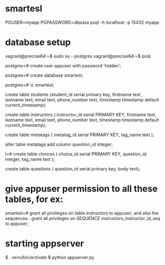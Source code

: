 # smartesl
PGUSER=myapp PGPASSWORD=dbpass psql -h localhost -p 15432 myapp

# database setup
vagrant@precise64:~$ sudo su - postgres
vagrant@precise64:~$ psql

postgres=# create user appuser with password 'hidden';

postgres=# create database smartesl;

postgres=# \c smartesl;

create table students (student_id serial primary key,
firstname text,
lastname text,
email text,
phone_number text, timestamp timestamp default current_timestamp);

create table instructors (
instructor_id serial PRIMARY KEY,
firstname text,
lastname text,
email text,
phone_number text,
timestamp timestamp default current_timestamp);

create table metatags (
metatag_id serial PRIMARY KEY,
tag_name text
);

 alter table metatags add column question_id integer;

l=# create table choices (
choice_id serial PRIMARY KEY, question_id integer,
tag_name text
);


create table questions (
question_id serial primary key,
body text);

# give appuser permission to all these tables, for ex:
smartesl=# grant all privileges on table instructors to appuser;
and also the sequences..
grant all privileges on SEQUENCE instructors_instructor_id_seq to appuser;


# starting appserver
$ . venv/bin/activate
$ python appserver.py


